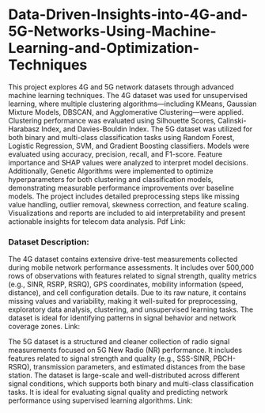 # Data-Driven-Insights-into-4G-and-5G-Networks-Using-Machine-Learning-and-Optimization-Techniques
This project explores 4G and 5G network datasets through advanced machine learning techniques. The 4G dataset was used for unsupervised learning, where multiple clustering algorithms—including KMeans, Gaussian Mixture Models, DBSCAN, and Agglomerative Clustering—were applied. Clustering performance was evaluated using Silhouette Scores, Calinski-Harabasz Index, and Davies-Bouldin Index. The 5G dataset was utilized for both binary and multi-class classification tasks using Random Forest, Logistic Regression, SVM, and Gradient Boosting classifiers. Models were evaluated using accuracy, precision, recall, and F1-score. Feature importance and SHAP values were analyzed to interpret model decisions. Additionally, Genetic Algorithms were implemented to optimize hyperparameters for both clustering and classification models, demonstrating measurable performance improvements over baseline models. The project includes detailed preprocessing steps like missing value handling, outlier removal, skewness correction, and feature scaling. Visualizations and reports are included to aid interpretability and present actionable insights for telecom data analysis.
Pdf Link:

### Dataset Description:
The 4G dataset contains extensive drive-test measurements collected during mobile network performance assessments. It includes over 500,000 rows of observations with features related to signal strength, quality metrics (e.g., SINR, RSRP, RSRQ), GPS coordinates, mobility information (speed, distance), and cell configuration details. Due to its raw nature, it contains missing values and variability, making it well-suited for preprocessing, exploratory data analysis, clustering, and unsupervised learning tasks. The dataset is ideal for identifying patterns in signal behavior and network coverage zones.
Link:

The 5G dataset is a structured and cleaner collection of radio signal measurements focused on 5G New Radio (NR) performance. It includes features related to signal strength and quality (e.g., SSS-SINR, PBCH-RSRQ), transmission parameters, and estimated distances from the base station. The dataset is large-scale and well-distributed across different signal conditions, which supports both binary and multi-class classification tasks. It is ideal for evaluating signal quality and predicting network performance using supervised learning algorithms.
Link:
